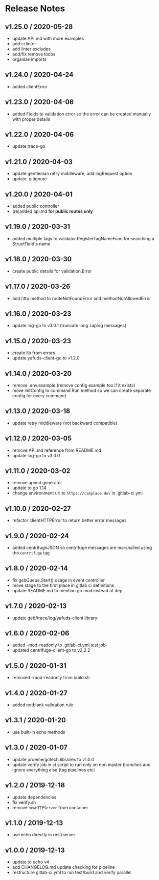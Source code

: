 # Release Notes

## v1.25.0 / 2020-05-28
- update API.md with more examples
- add ci linter
- add linter excludes
- add/fix remove todos
- organize imports

## v1.24.0 / 2020-04-24
- added clientError

## v1.23.0 / 2020-04-06
- added Fields to validation error so the error can be created manually with proper details

## v1.22.0 / 2020-04-06
- update trace-go

## v1.21.0 / 2020-04-03
- update gentleman retry middleware, add logRequest option
- update .gitignore

## v1.20.0 / 2020-04-01
- added public controller
- (re)added api.md **for public routes only**

## v1.19.0 / 2020-03-31
- added multiple tags to validator.RegisterTagNameFunc for searching a StructField's name 

## v1.18.0 / 2020-03-30
- create public details for validation.Error

## v1.17.0 / 2020-03-26
- add http method to routeNotFoundError and methodNotAllowedError

## v1.16.0 / 2020-03-23
- update log-go to v3.0.1 (truncate long zaplog messages)

## v1.15.0 / 2020-03-23
- create lib from errors
- update yafuds-client-go to v1.2.0

## v1.14.0 / 2020-03-20
- remove .env.example (remove config example too if it exists)
- move initConfig to command Run method so we can create separate config for every command

## v1.13.0 / 2020-03-18
- update retry middleware (not backward compatible)

## v1.12.0 / 2020-03-05
- remove API.md reference from README.md
- update log-go to v3.0.0

## v1.11.0 / 2020-03-02
- remove apimd generator
- update to go 1.14
- change environment url to `https://camplace.dev` in .gitlab-ci.yml

## v1.10.0 / 2020-02-27
- refactor clientHTTPError to return better error messages

## v1.9.0 / 2020-02-24
- added centrifugeJSON so centrifuge messages are marshalled using the `centrifuge` tag

## v1.8.0 / 2020-02-14
- fix gebQueue.Start() usage in event controller
- move stage to the first place in gitlab ci definitions
- update README.md to mention go mod instead of dep

## v1.7.0 / 2020-02-13
- update geb/trace/log/yafuds-client library

## v1.6.0 / 2020-02-06
- added -mod-readonly to .gitlab-ci.yml test job
- updated centrifuge-client-go to v2.2.2

## v1.5.0 / 2020-01-31
- removed -mod-readonly from build.sh

## v1.4.0 / 2020-01-27
- added notblank validation rule

## v1.3.1 / 2020-01-20
- use built-in echo methods

## v1.3.0 / 2020-01-07
- update proemergotech libraries to v1.0.0
- update verify job in ci script to run only on non master branches and ignore everything else (tag pipelines etc)

## v1.2.0 / 2019-12-18
- update dependencies
- fix verify.sh
- remove `newHTTPServer` from container

## v1.1.0 / 2019-12-13
- use echo directly in rest/server

## v1.0.0 / 2019-12-13
- update to echo v4
- add CHANGELOG.md update checking for pipeline
- restructure gitlab-ci.yml to run test/build and verify parallel

